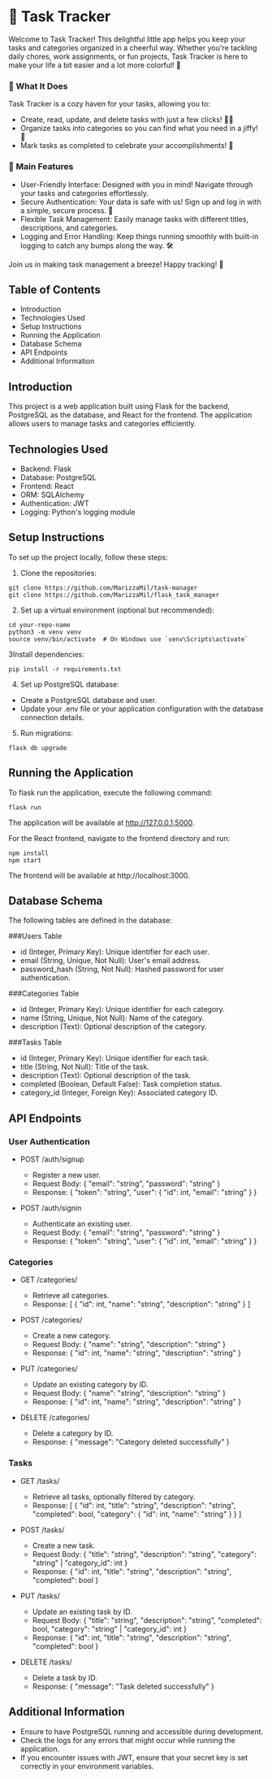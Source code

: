 # 🐾 Task Tracker

Welcome to Task Tracker! This delightful little app helps you keep your tasks and categories organized in a cheerful way. Whether you're tackling daily chores, work assignments, or fun projects, Task Tracker is here to make your life a bit easier and a lot more colorful! 🌈

### 🌟 What It Does
Task Tracker is a cozy haven for your tasks, allowing you to:

* Create, read, update, and delete tasks with just a few clicks! 📝✨
* Organize tasks into categories so you can find what you need in a jiffy! 🎨
* Mark tasks as completed to celebrate your accomplishments! 🎉

### 🎈 Main Features

* User-Friendly Interface: Designed with you in mind! Navigate through your tasks and categories effortlessly.
* Secure Authentication: Your data is safe with us! Sign up and log in with a simple, secure process. 🔐
* Flexible Task Management: Easily manage tasks with different titles, descriptions, and categories.
* Logging and Error Handling: Keep things running smoothly with built-in logging to catch any bumps along the way. 🛠️
  
Join us in making task management a breeze! Happy tracking! 🥳

## Table of Contents

* Introduction
* Technologies Used
* Setup Instructions
* Running the Application
* Database Schema
* API Endpoints
* Additional Information

## Introduction

This project is a web application built using Flask for the backend, PostgreSQL as the database, and React for the frontend. The application allows users to manage tasks and categories efficiently.

## Technologies Used

* Backend: Flask
* Database: PostgreSQL
* Frontend: React
* ORM: SQLAlchemy
* Authentication: JWT
* Logging: Python's logging module

## Setup Instructions

To set up the project locally, follow these steps:

1. Clone the repositories:
```
git clone https://github.com/MarizzaMil/task-manager
git clone https://github.com/MarizzaMil/flask_task_manager
```



2. Set up a virtual environment (optional but recommended):
```
cd your-repo-name
python3 -m venv venv
source venv/bin/activate  # On Windows use `venv\Scripts\activate`
```

3Install dependencies:
```
pip install -r requirements.txt
```

4. Set up PostgreSQL database:

* Create a PostgreSQL database and user.
* Update your .env file or your application configuration with the database connection details.
  
5. Run migrations:

```
flask db upgrade
```

## Running the Application

To flask run the application, execute the following command:

```
flask run
```
The application will be available at http://127.0.0.1:5000.


For the React frontend, navigate to the frontend directory and run:
```
npm install
npm start
```
The frontend will be available at http://localhost:3000.

## Database Schema

The following tables are defined in the database:

###Users Table
* id (Integer, Primary Key): Unique identifier for each user.
* email (String, Unique, Not Null): User's email address.
* password_hash (String, Not Null): Hashed password for user authentication.

###Categories Table
* id (Integer, Primary Key): Unique identifier for each category.
* name (String, Unique, Not Null): Name of the category.
* description (Text): Optional description of the category.


###Tasks Table
* id (Integer, Primary Key): Unique identifier for each task.
* title (String, Not Null): Title of the task.
* description (Text): Optional description of the task.
* completed (Boolean, Default False): Task completion status.
* category_id (Integer, Foreign Key): Associated category ID.

## API Endpoints

### User Authentication

- POST /auth/signup
  - Register a new user.
  - Request Body: { "email": "string", "password": "string" }
  - Response: { "token": "string", "user": { "id": int, "email": "string" } }
    
- POST /auth/signin
  - Authenticate an existing user.
  - Request Body: { "email": "string", "password": "string" }
  - Response: { "token": "string", "user": { "id": int, "email": "string" } }
 
### Categories

- GET /categories/
  - Retrieve all categories.
  - Response: [ { "id": int, "name": "string", "description": "string" } ]

- POST /categories/
  - Create a new category.
  - Request Body: { "name": "string", "description": "string" }
  - Response: { "id": int, "name": "string", "description": "string" }

- PUT /categories/<id>
  - Update an existing category by ID.
  - Request Body: { "name": "string", "description": "string" }
  - Response: { "id": int, "name": "string", "description": "string" }

- DELETE /categories/<id>
  - Delete a category by ID.
  - Response: { "message": "Category deleted successfully" }

### Tasks

- GET /tasks/
  - Retrieve all tasks, optionally filtered by category.
  - Response: [ { "id": int, "title": "string", "description": "string", "completed": bool, "category": { "id": int, "name": "string" } } ]

- POST /tasks/
  - Create a new task.
  - Request Body: { "title": "string", "description": "string", "category": "string" | "category_id": int }
  - Response: { "id": int, "title": "string", "description": "string", "completed": bool }

- PUT /tasks/<id>
  - Update an existing task by ID.
  - Request Body: { "title": "string", "description": "string", "completed": bool, "category": "string" | "category_id": int }
  - Response: { "id": int, "title": "string", "description": "string", "completed": bool }

- DELETE /tasks/<id>
  - Delete a task by ID.
  - Response: { "message": "Task deleted successfully" }

## Additional Information
* Ensure to have PostgreSQL running and accessible during development.
* Check the logs for any errors that might occur while running the application.
* If you encounter issues with JWT, ensure that your secret key is set correctly in your environment variables.

